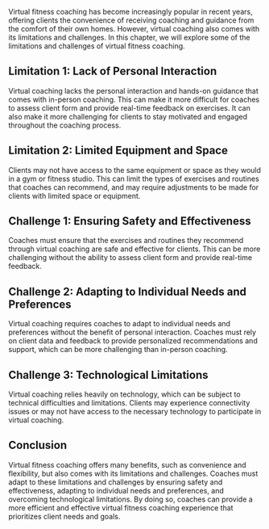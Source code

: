 

Virtual fitness coaching has become increasingly popular in recent years, offering clients the convenience of receiving coaching and guidance from the comfort of their own homes. However, virtual coaching also comes with its limitations and challenges. In this chapter, we will explore some of the limitations and challenges of virtual fitness coaching.

Limitation 1: Lack of Personal Interaction
------------------------------------------

Virtual coaching lacks the personal interaction and hands-on guidance that comes with in-person coaching. This can make it more difficult for coaches to assess client form and provide real-time feedback on exercises. It can also make it more challenging for clients to stay motivated and engaged throughout the coaching process.

Limitation 2: Limited Equipment and Space
-----------------------------------------

Clients may not have access to the same equipment or space as they would in a gym or fitness studio. This can limit the types of exercises and routines that coaches can recommend, and may require adjustments to be made for clients with limited space or equipment.

Challenge 1: Ensuring Safety and Effectiveness
----------------------------------------------

Coaches must ensure that the exercises and routines they recommend through virtual coaching are safe and effective for clients. This can be more challenging without the ability to assess client form and provide real-time feedback.

Challenge 2: Adapting to Individual Needs and Preferences
---------------------------------------------------------

Virtual coaching requires coaches to adapt to individual needs and preferences without the benefit of personal interaction. Coaches must rely on client data and feedback to provide personalized recommendations and support, which can be more challenging than in-person coaching.

Challenge 3: Technological Limitations
--------------------------------------

Virtual coaching relies heavily on technology, which can be subject to technical difficulties and limitations. Clients may experience connectivity issues or may not have access to the necessary technology to participate in virtual coaching.

Conclusion
----------

Virtual fitness coaching offers many benefits, such as convenience and flexibility, but also comes with its limitations and challenges. Coaches must adapt to these limitations and challenges by ensuring safety and effectiveness, adapting to individual needs and preferences, and overcoming technological limitations. By doing so, coaches can provide a more efficient and effective virtual fitness coaching experience that prioritizes client needs and goals.
